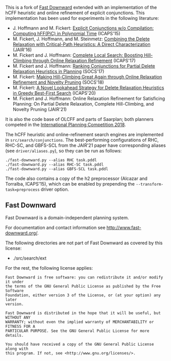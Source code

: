 This is a fork of [Fast Downward](http://www.fast-downward.org/) extended with an implementation of the hCFF heuristic and online refinement of explicit conjunctions.
This implementation has been used for experiments in the following literature:

* J. Hoffmann and M. Fickert: [Explicit Conjunctions w/o Compilation: Computing hFF(PiC) in Polynomial Time](http://fai.cs.uni-saarland.de/hoffmann/papers/icaps15b.pdf) (ICAPS'15)
* M. Fickert, J. Hoffmann, and M. Steinmetz: [Combining the Delete Relaxation with Critical-Path Heuristics: A Direct Characterization](https://jair.org/index.php/jair/article/view/11027) (JAIR'16)
* M. Fickert and J. Hoffmann: [Complete Local Search: Boosting Hill-Climbing through Online Relaxation Refinement](http://fai.cs.uni-saarland.de/hoffmann/papers/icaps17a.pdf) (ICAPS'17)
* M. Fickert and J. Hoffmann: [Ranking Conjunctions for Partial Delete Relaxation Heuristics in Planning](http://fai.cs.uni-saarland.de/hoffmann/papers/socs17b.pdf) (SOCS'17)
* M. Fickert: [Making Hill-Climbing Great Again through Online Relaxation Refinement and Novelty Pruning](http://fai.cs.uni-saarland.de/fickert/papers/socs18.pdf) (SOCS'18)
* M. Fickert: [A Novel Lookahead Strategy for Delete Relaxation Heuristics in Greedy Best-First Search](http://fai.cs.uni-saarland.de/fickert/papers/icaps20.pdf) (ICAPS'20)
* M. Fickert and J. Hoffmann: Online Relaxation Refinement for Satisficing Planning: On Partial Delete Relaxation, Complete Hill-Climbing, and Novelty Pruning (JAIR'21)

It is also the code base of OLCFF and parts of Saarplan; both planners competed in the [International Planning Competition 2018](https://ipc2018-classical.bitbucket.io/).

The hCFF heuristic and online-refinement search engines are implemented in `src/search/conjunctions`.
The best-performing configurations of RHC, RHC-SC, and GBFS-SCL from the JAIR'21 paper have corresponding aliases (see `driver/aliases.py`), so they can be run as follows:

```
./fast-downward.py --alias RHC task.pddl
./fast-downward.py --alias RHC-SC task.pddl
./fast-downward.py --alias GBFS-SCL task.pddl
```

The code also contains a copy of the h2 preprocessor (Alcazar and Torralba, ICAPS'15), which can be enabled by prepending the `--transform-task=preprocess` driver option.

## Fast Downward

Fast Downward is a domain-independent planning system.

For documentation and contact information see http://www.fast-downward.org/.

The following directories are not part of Fast Downward as covered by this
license:

* ./src/search/ext

For the rest, the following license applies:

```
Fast Downward is free software: you can redistribute it and/or modify it under
the terms of the GNU General Public License as published by the Free Software
Foundation, either version 3 of the License, or (at your option) any later
version.

Fast Downward is distributed in the hope that it will be useful, but WITHOUT ANY
WARRANTY; without even the implied warranty of MERCHANTABILITY or FITNESS FOR A
PARTICULAR PURPOSE. See the GNU General Public License for more details.

You should have received a copy of the GNU General Public License along with
this program. If not, see <http://www.gnu.org/licenses/>.
```
